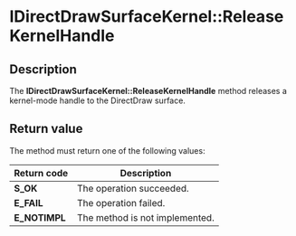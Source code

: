 # IDirectDrawSurfaceKernel::ReleaseKernelHandle

## Description

The **IDirectDrawSurfaceKernel::ReleaseKernelHandle** method releases a kernel-mode handle to the DirectDraw surface.

## Return value

The method must return one of the following values:

| Return code | Description |
| --- | --- |
| **S_OK** | The operation succeeded. |
| **E_FAIL** | The operation failed. |
| **E_NOTIMPL** | The method is not implemented. |